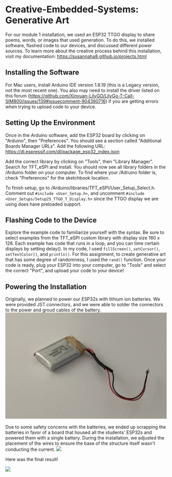 # Creative-Embedded-Systems: Generative Art

For our module 1 installation, we used an ESP32 TTGO display to share poems, words, or images that used generation. To do this, we installed software, flashed code to our devices, and discussed different power sources. To learn more about the creative process behind this installation, visit my documentation: https://susannaha8.github.io/projects.html 


## Installing the Software 

For Mac users, install Arduino IDE version 1.8.19 (this is a Legacy version, not the most recent one). You also may need to install the driver listed on this forum (https://github.com/Xinyuan-LilyGO/LilyGo-T-Call-SIM800/issues/139#issuecomment-904390716) if you are getting errors when trying to upload code to your device.  


## Setting Up the Environment

Once in the Arduino software, add the ESP32 board by clicking on "Arduino", then "Preferences". You should see a section called "Additional Boards Manager URLs". Add the following URL: https://dl.espressif.com/dl/package_esp32_index.json

Add the correct library by clicking on "Tools", then "Library Manager". Search for TFT_eSPI and install. You should now see all library folders in the /Arduino folder on your computer. To find where your /Adruino folder is, check "Preferences" for the sketchbook location. 

To finish setup, go to /Arduino/libraries/TFT_eSPI/User_Setup_Select.h. Comment out `#include <User_Setup.h>`, and uncomment `#include <User_Setups/Setup25_TTGO_T_Display.h>` since the TTGO display we are using does have preloaded support.  


## Flashing Code to the Device

Explore the example code to familiarize yourself with the syntax. Be sure to select examples from the TFT_eSPI custom library with display size 160 x 128. Each example has code that runs in a loop, and you can time certain displays by setting delay(). In my code, I used `fillScreen()`, `setCursor()`, `setTextColor()`, and `println()`. For this assignment, to create generative art that has some degree of randomness, I used the `rand()` function. Once your code is ready, plug your ESP32 into your computer, go to "Tools" and select the correct "Port", and upload your code to your device!


## Powering the Installation

Originally, we planned to power our ESP32s with lithium ion batteries. We were provided JST connectors, and we were able to solder the connectors to the power and groud cables of the battery. 
<img src="/battery.png" alt="soldered battery"/>

Due to some safety concerns with the batteries, we ended up scrapping the batteries in favor of a board that housed all the students' ESP32s and powered them with a single battery. During the installation, we adjusted the placement of the wires to ensure the base of the structure itself wasn't conducting the current. 
<img src="/setup.HEIC"/>

Here was the final result! 

<img src="/installation.png"/>



